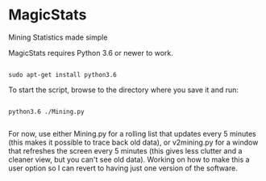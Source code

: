 # MagicStats
Mining Statistics made simple

MagicStats requires Python 3.6 or newer to work.

<code>
sudo apt-get install python3.6
</code>

To start the script, browse to the directory where you save it and run:

<code>
python3.6 ./Mining.py
  </code>

For now, use either Mining.py for a rolling list that updates every 5 minutes (this makes it possible to trace back old data),
or v2mining.py for a window that refreshes the screen every 5 minutes (this gives less clutter and a cleaner view, but you can't see old data). Working on how to make this a user option so I can revert to having just one version of the software.
